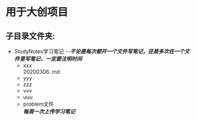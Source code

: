 # 用于大创项目
## 子目录文件夹: 
* StudyNotes学习笔记  --***不论是每次都开一个文件写笔记，还是多次在一个文件里写笔记，一定要注明时间***
  * xxx  
    20200306..md
  * yyy
  * zzz
  * vvv
  * uuu
  * problem文件  
***每周一次上传学习笔记***